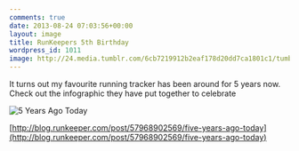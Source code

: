 ```yaml
---
comments: true
date: 2013-08-24 07:03:56+00:00
layout: image
title: RunKeepers 5th Birthday
wordpress_id: 1011
image: http://24.media.tumblr.com/6cb7219912b2eaf178d20dd7ca1801c1/tumblr_mrh6xetIK21qzunbuo1_r1_1280.png
---
```


It turns out my favourite running tracker has been around for 5 years now. Check out the infographic
they have put together to celebrate

![5 Years Ago Today][thm]

[http://blog.runkeeper.com/post/57968902569/five-years-ago-today](http://blog.runkeeper.com/post/57968902569/five-years-ago-today)

[thm]: //24.media.tumblr.com/6cb7219912b2eaf178d20dd7ca1801c1/tumblr_mrh6xetIK21qzunbuo1_r1_1280.png